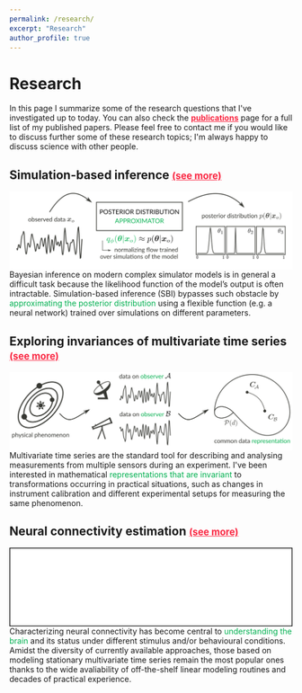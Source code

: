```yaml
---
permalink: /research/
excerpt: "Research"
author_profile: true
---
```


<h1>Research</h1>

In this page I summarize some of the research questions that I've investigated up to today. You can also check the <a href="/publications/" style="color:#FA2742; font-weight:bold;">publications</a> page for a full list of my published papers. Please feel free to contact me if you would like to discuss further some of these research topics; I'm always happy to discuss science with other people.

<div>
<h2>Simulation-based inference 
<a data-toggle="collapse" href="#collapse1" role="button" aria-expanded="false" aria-controls="collapse1" style="color:#FA2742; font-weight:bold; font-size:0.8em; vertical-align: middle">(see more)</a>
</h2>
<p>
<a data-toggle="collapse" href="#collapse1" role="button" aria-expanded="false" aria-controls="collapse1">
<img src="/images/research_sbi.svg" style="float: left;"/></a>
</p>
<p class="collapse" id="collapse1">
Bayesian inference on modern complex simulator models is in general a difficult task because the likelihood function of the model’s output is often intractable. Simulation-based inference (SBI) bypasses such obstacle by <span style="color:#00b050">approximating the posterior distribution</span> using a flexible function (e.g. a neural network) trained over simulations on different parameters.
</p>
</div>

<div>
<h2>Exploring invariances of multivariate time series 
<a data-toggle="collapse" href="#collapse2" role="button" aria-expanded="false" aria-controls="collapse2" style="color:#FA2742; font-weight:bold; font-size:0.8em; vertical-align: middle">(see more)</a>
</h2>
<p>
<a data-toggle="collapse" href="#collapse2" role="button" aria-expanded="false" aria-controls="collapse2">
<img src="/images/research_phd.svg" style="float: left;"/></a>
</p>
<p class="collapse" id="collapse2">
Multivariate time series are the standard tool for describing and analysing 
measurements from multiple sensors during an experiment. I've been interested in
mathematical <span style="color:#00b050">representations that are invariant</span> to transformations occurring in practical situations, such as changes in instrument calibration and different experimental
setups for measuring the same phenomenon.
</p>
</div>

<div>
<h2>Neural connectivity estimation 
<a data-toggle="collapse" href="#collapse3" role="button" aria-expanded="false" aria-controls="collapse3" style="color:#FA2742; font-weight:bold; font-size:0.8em; vertical-align: middle">(see more)</a>
</h2>
<p>
<a data-toggle="collapse" href="#collapse3" role="button" aria-expanded="false" aria-controls="collapse3">
<img src="/images/research_pdc.svg" style="float: left;"/></a>
</p>
<p class="collapse" id="collapse3">
Characterizing neural connectivity has become central to <span style="color:#00b050">understanding the brain</span>
and its status under different stimulus and/or behavioural conditions. Amidst the diversity of currently available
approaches, those based on modeling stationary multivariate time series remain the most popular ones thanks to the wide avaliability of off-the-shelf linear modeling routines and decades of practical experience. 
</p>
</div>
